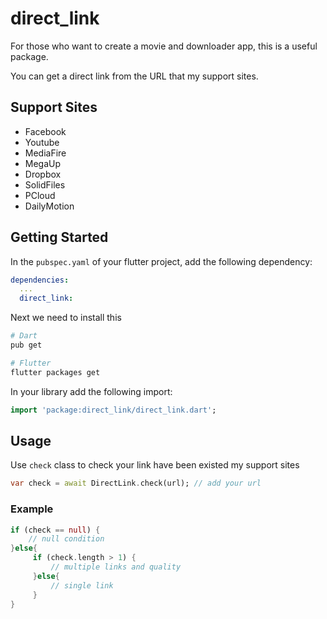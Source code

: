 # direct_link

For those who want to create a movie and downloader app, this is a useful package.

You can get a direct link from the URL that my support sites.

## Support Sites

* Facebook
* Youtube
* MediaFire
* MegaUp
* Dropbox
* SolidFiles
* PCloud
* DailyMotion

## Getting Started

In the `pubspec.yaml` of your flutter project, add the following dependency:

```yaml
dependencies:
  ...
  direct_link:
```

Next we need to install this

```sh
# Dart
pub get

# Flutter
flutter packages get
```

In your library add the following import:

```dart
import 'package:direct_link/direct_link.dart';
```

## Usage

Use `check` class to check your link have been existed my support sites

```dart
var check = await DirectLink.check(url); // add your url
```

### Example

```dart
if (check == null) {
    // null condition
}else{
     if (check.length > 1) {
         // multiple links and quality
     }else{
         // single link
     }
}

```